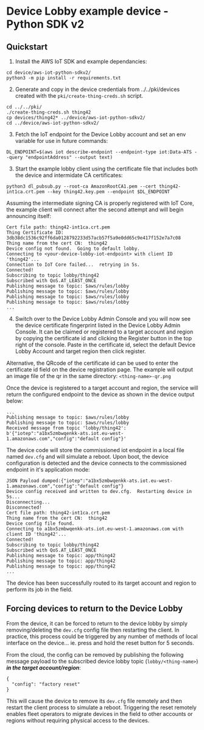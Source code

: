 # Device Lobby example device - Python SDK v2


## Quickstart
1. Install the AWS IoT SDK and example dependancies:
```
cd device/aws-iot-python-sdkv2/
python3 -m pip install -r requirements.txt
```
2. Generate and copy in the device credentials from ../../pki/devices created with the `pki/create-thing-creds.sh` script.
```
cd ../../pki/
./create-thing-creds.sh thing42
cp devices/thing42* ../device/aws-iot-python-sdkv2/
cd ../device/aws-iot-python-sdkv2/
```
3. Fetch the IoT endpoint for the Device Lobby account and set an env variable for use in future commands:
```
DL_ENDPOINT=$(aws iot describe-endpoint --endpoint-type iot:Data-ATS --query "endpointAddress" --output text)
```
3. Start the example lobby client using the certificate file that includes both the device and intermidate CA certificates:
```
python3 dl_pubsub.py --root-ca AmazonRootCA1.pem --cert thing42-int1ca.crt.pem --key thing42.key.pem --endpoint $DL_ENDPOINT
```

Assuming the intermediate signing CA is properly registered with IoT Core, the example client will connect after the second attempt and will begin announcing itself:
```
Cert file path: thing42-int1ca.crt.pem
Thing Certificate ID:  3db38dc1536c92ff6da0128792233d57acb57f5a9e0dd65c9e417f152e7a7c08
Thing name from the cert CN:  thing42
Device config not found.  Going to default lobby.
Connecting to <your-device-lobby-iot-endpoint> with client ID 'thing42'...
Connection to IoT Core failed...  retrying in 5s.
Connected!
Subscribing to topic lobby/thing42
Subscribed with QoS.AT_LEAST_ONCE
Publishing message to topic: $aws/rules/lobby
Publishing message to topic: $aws/rules/lobby
Publishing message to topic: $aws/rules/lobby
Publishing message to topic: $aws/rules/lobby
...
```

4. Switch over to the Device Lobby Admin Console and you will now see the device certificate fingerprint listed in the Device Lobby Admin Console.  It can be claimed or registered to a target account and region by copying the certificate id and clicking the Register button in the top right of the console.  Paste in the certificate id, select the default Device Lobby Account and target region then click register.

Alternative, the QRcode of the certificate id can be used to enter the certificate id field on the device registration page.  The example will output an image file of the qr in the same directory: `<thing-name>-qr.png`

Once the device is registered to a target account and region, the service will return the configured endpoint to the device as shown in the device output below:
```
...
Publishing message to topic: $aws/rules/lobby
Publishing message to topic: $aws/rules/lobby
Received message from topic 'lobby/thing42': b'{"iotep":"a1bx5zmbwqenkk-ats.iot.eu-west-1.amazonaws.com","config":"default config"}'
```

The device code will store the commissioned iot endpoint in a local file named `dev.cfg` and will simulate a reboot.  Upon boot, the device configuration is detected and the device connects to the commissioned endpoint in it's application mode:
```
JSON Payload dumped:{"iotep":"a1bx5zmbwqenkk-ats.iot.eu-west-1.amazonaws.com","config":"default config"}
Device config received and written to dev.cfg.  Restarting device in 5s...
Disconnecting...
Disconnected!
Cert file path: thing42-int1ca.crt.pem
Thing name from the cert CN:  thing42
Device config file found.
Connecting to a1bx5zmbwqenkk-ats.iot.eu-west-1.amazonaws.com with client ID 'thing42'...
Connected!
Subscribing to topic lobby/thing42
Subscribed with QoS.AT_LEAST_ONCE
Publishing message to topic: app/thing42
Publishing message to topic: app/thing42
Publishing message to topic: app/thing42
...
```

The device has been successfully routed to its target account and region to perform its job in the field.


## Forcing devices to return to the Device Lobby

From the device, it can be forced to return to the device lobby by simply removing/deleting the `dev.cfg` config file then restarting the client.  In practice, this process could be triggered by any number of methods of local interface on the device... ie. press and hold the reset button for 5 seconds.

From the cloud, the config can be removed by publishing the following message payload to the subscribed device lobby topic (`lobby/<thing-name>`) ***in the target account/region***:
```
{
  "config": "factory reset"
}
```

This will cause the device to remove its `dev.cfg` file remotely and then restart the client process to simulate a reboot.  Triggering the reset remotely enables fleet operators to migrate devices in the field to other accounts or regions without requiring physical access to the devices.




